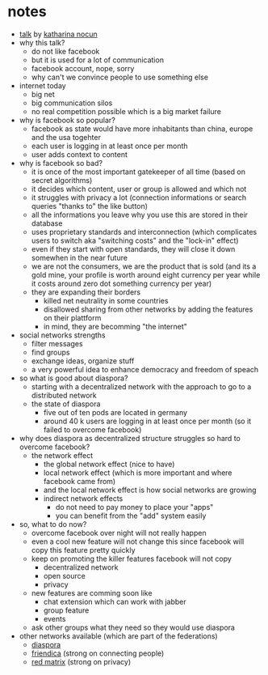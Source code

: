 # notes

* [talk](https://events.ccc.de/congress/2015/Fahrplan/events/7403.html) by [katharina nocun](https://events.ccc.de/congress/2015/Fahrplan/speakers/6118.html)
* why this talk?
    * do not like facebook
    * but it is used for a lot of communication
    * facebook account, nope, sorry
    * why can't we convince people to use something else
* internet today
    * big net
    * big communication silos
    * no real competition possible which is a big market failure
* why is facebook so popular?
    * facebook as state would have more inhabitants than china, europe and the usa togehter
    * each user is logging in at least once per month
    * user adds context to content
* why is facebook so bad?
    * it is once of the most important gatekeeper of all time (based on secret algorithms)
    * it decides which content, user or group is allowed and which not
    * it struggles with privacy a lot (connection informations or search queries "thanks to" the like button)
    * all the informations you leave why you use this are stored in their database
    * uses proprietary standards and interconnection (which complicates users to switch aka "switching costs" and the "lock-in" effect)
    * even if they start with open standards, they will close it down somewhen in the near future
    * we are not the consumers, we are the product that is sold (and its a gold mine, your profile is worth around eight currency per year while it costs around zero dot something currency per year)
    * they are expanding their borders
        * killed net neutrality in some countries
        * disallowed sharing from other networks by adding the features on their plattform
        * in mind, they are becomming "the internet"
* social networks strengths
    * filter messages
    * find groups
    * exchange ideas, organize stuff
    * a very powerful idea to enhance democracy and freedom of speach
* so what is good about diaspora?
    * starting with a decentralized network with the approach to go to a distributed network
    * the state of diaspora
        * five out of ten pods are located in germany
        * around 40 k users are logging in at least once per month (so it failed to overcome facebook)
* why does diaspora as decentralized structure struggles so hard to overcome facebook?
    * the network effect
        * the global network effect (nice to have)
        * local network effect (which is more important and where facebook came from)
        * and the local network effect is how social networks are growing
        * indirect network effects
            * do not need to pay money to place your "apps"
            * you can benefit from the "add" system easily
* so, what to do now?
    * overcome facebook over night will not really happen
    * even a cool new feature will not change this since facebook will copy this feature pretty quickly
    * keep on promoting the killer features facebook will not copy
        * decentralized network
        * open source
        * privacy
    * new features are comming soon like
        * chat extension which can work with jabber
        * group feature
        * events
    * ask other groups what they need so they would use diaspora
* other networks available (which are part of the federations)
    * [diaspora](https://diasporafoundation.org)
    * [friendica](http://friendica.com) (strong on connecting people)
    * [red matrix](https://github.com/redmatrix/redmatrix) (strong on privacy)
